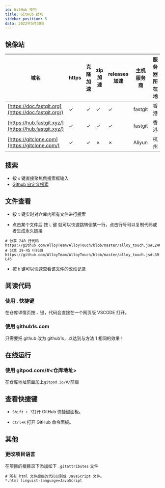 ```yaml
---
id: GitHub 技巧
title: GitHub 技巧
sidebar_position: 5
data: 2022年5月30日
---
```


## 镜像站

| 域名                                                 | https | 克隆加速 | zip 加速 | releases 加速 | 主机服务商 | 服务器所在地 |
| ---------------------------------------------------- | ----- | -------- | -------- | ------------- | ---------- | ------------ |
| [https://doc.fastgit.org](https://doc.fastgit.org/)  | ✓     | ✓        | ✓        | ✓             | fastgit    | 香港         |
| [https://hub.fastgit.xyz/](https://hub.fastgit.xyz/) | ✓     | ✓        | ✓        | ✓             | fastgit    | 香港         |
| [https://gitclone.com](https://gitclone.com/)        | ✓     | ✓        | ✗        | ✗             | Aliyun     | 杭州         |

## 搜索

- 按 `s` 键直接聚焦倒搜索框输入
- [Github 自定义搜索](https://github.com/search/advanced)

## 文件查看

- 按 `t` 键实时对仓库内所有文件进行搜索

- 点击某个文件后 按 `L` 键 就可以快速跳转倒某一行，点击行号可以复制代码或者生成永久链接

```shell
# 分享 240 行代码
https://github.com/AlloyTeam/AlloyTouch/blob/master/alloy_touch.js#L240
# 分享 39-45 行代码
https://github.com/AlloyTeam/AlloyTouch/blob/master/alloy_touch.js#L39-L45
```

- 按 `b` 键可以快速查看该文件的改动记录

## 阅读代码

### 使用 . 快捷键

在仓库详情页按 `。`键，代码会直接在一个网页版 VSCODE 打开。

### 使用 github1s.com

只需要把 github 改为 github1s，以达到与方法 1 相同的效果！

## 在线运行

### 使用  gitpod.com/#<仓库地址>

在仓库地址前面加上` gitpod.io/#/ `前缀

## 查看快捷键

- `Shift + ?`打开 GitHub 快捷键面板。

- `Ctrl+K` 打开 GitHub 命令面板。

## 其他

### 更改项目语言

在项目的根目录下添加如下 `.gitattributes` 文件

```shell
# 所有 html 文件后缀的代码识别成 JavaScript 文件。
*.html linguist-language=JavaScript
```
